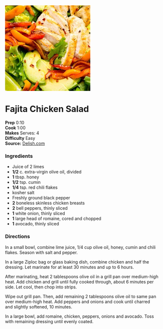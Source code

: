 [![](/images/c9369b11-f555-46cc-a77f-81629ab6fbcb.jpg)](http://del.h-cdn.co/assets/16/21/980x490/landscape-1464036871-delish-summer-salads-chicken-fajita.jpg)

#  Fajita Chicken Salad


**Prep** 0:10  
**Cook** 1:00  
**Makes** Serves: 4  
**Difficulty** Easy  
**Source:** [Delish.com](http://www.delish.com/cooking/recipe-ideas/recipes/a47332/fajita-chicken-salad-recipe/)

###  Ingredients

  * Juice of 2 limes
  *   **1/2** c. extra-virgin olive oil, divided
  *   **1** tbsp. honey
  *   **1/2** tsp. cumin
  *   **1/4** tsp. red chili flakes
  * kosher salt
  * Freshly ground black pepper
  *   **2** boneless skinless chicken breasts
  *   **2** bell peppers, thinly sliced
  *   **1** white onion, thinly sliced
  *   **1** large head of romaine, cored and chopped
  *   **1** avocado, thinly sliced

###  Directions

In a small bowl, combine lime juice, 1/4 cup olive oil, honey, cumin and chili
flakes. Season with salt and pepper.

In a large Ziploc bag or glass baking dish, combine chicken and half the
dressing. Let marinate for at least 30 minutes and up to 6 hours.

After marinating, heat 2 tablespoons olive oil in a grill pan over medium-high
heat. Add chicken and grill until fully cooked through, about 6 minutes per
side. Let cool, then chop into strips.

Wipe out grill pan. Then, add remaining 2 tablespoons olive oil to same pan
over medium-high heat. Add peppers and onions and cook until charred and
slightly softened, 10 minutes.

In a large bowl, add romaine, chicken, peppers, onions and avocado. Toss with
remaining dressing until evenly coated.

